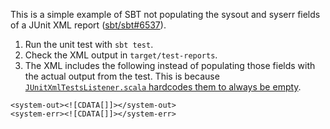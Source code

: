 This is a simple example of SBT not populating the sysout and syserr fields of a JUnit XML report ([sbt/sbt#6537](https://github.com/sbt/sbt/issues/6537)).

1. Run the unit test with `sbt test`.
2. Check the XML output in `target/test-reports`.
3. The XML includes the following instead of populating those fields with the actual output from the test. This is because [`JUnitXmlTestsListener.scala` hardcodes them to always be empty](https://github.com/sbt/sbt/blob/fabeed222799efcc46be15bccf2c31e384f7e369/testing/src/main/scala/sbt/JUnitXmlTestsListener.scala#L166). 

```lang=xml
<system-out><![CDATA[]]></system-out>
<system-err><![CDATA[]]></system-err>
```
